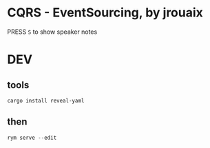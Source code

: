 
# CQRS - EventSourcing, by jrouaix



PRESS `S` to show speaker notes




# DEV

## tools
```
cargo install reveal-yaml
```

## then

```
rym serve --edit
```
